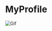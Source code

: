 # MyProfile
![Gif](https://media.discordapp.net/attachments/1114282263803338914/1190453706873901177/lv_0_20231229213630.gif?ex=65a1db69&is=658f6669&hm=96b9995dc6232b15497d3596772cd1c0559d672c405c1960ad3db26974ac36fb&)
